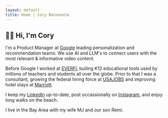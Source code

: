 ```yaml
---
layout: default
title: Home | Cory Benavente
---
```

<h2 class="page-heading">👋🏼 Hi, I'm Cory</h2>

  <p>
    I'm a Product Manager at <a href="https://www.google.com/">Google</a> leading personalization and recommendation teams. We use AI and LLM's to connect users with the most relevant & informative video content.
  </p>

  <p>
    Before Google I worked at <a href="https://everfi.com/">EVERFI</a>, builing K12 educational tools used by millions of teachers and students all over the globe. Prior to that I was a consultant, growing the federal hiring force at <a href="https://www.usajobs.gov/">USAJOBS</a> and improving hotel stays at <a href="https://www.marriott.com/default.mi">Marriott</a>.
  </p>

  <p>
    I keep my <a href="https://www.linkedin.com/in/corybenavente/">LinkedIn</a> up-to-date, post occassionally on <a href="https://www.instagram.com/corybees/">Instagram</a>, and enjoy long walks on the beach.
  </p>

  <p>
    I live in the Bay Area with my wife MJ and our son Remi.
  </p>
    
 



